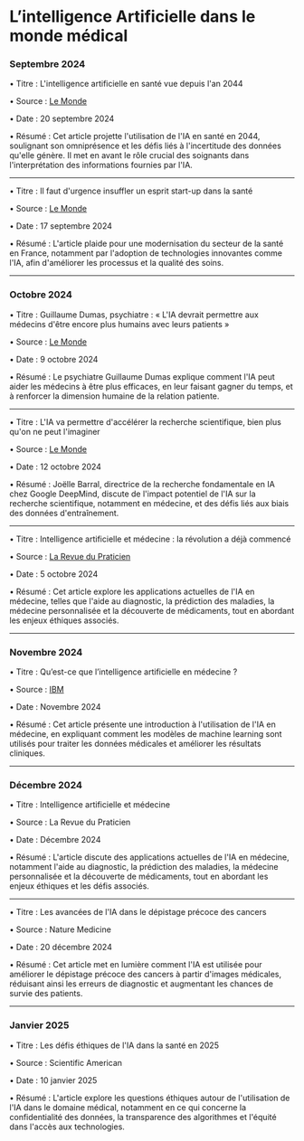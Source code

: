 # L’intelligence Artificielle dans le monde médical

### Septembre 2024
•	Titre : L'intelligence artificielle en santé vue depuis l'an 2044

•	Source : [Le Monde](https://www.lemonde.fr/sante/article/2024/09/20/l-intelligence-artificielle-en-sante-vue-depuis-l-an-2044_6325469_1651302.html)

•	Date : 20 septembre 2024

•	Résumé : Cet article projette l'utilisation de l'IA en santé en 2044, soulignant son omniprésence et les défis liés à l'incertitude des données qu'elle génère. Il met en avant le rôle crucial des soignants dans l'interprétation des informations fournies par l'IA.
____________
•	Titre : Il faut d'urgence insuffler un esprit start-up dans la santé

•	Source : [Le Monde](https://www.lemonde.fr/sciences/article/2024/09/17/il-faut-d-urgence-insuffler-un-esprit-start-up-dans-la-sante_6321490_1650684.html )

•	Date : 17 septembre 2024

•	Résumé : L'article plaide pour une modernisation du secteur de la santé en France, notamment par l'adoption de technologies innovantes comme l'IA, afin d'améliorer les processus et la qualité des soins.
________________________________________
### Octobre 2024
•	Titre : Guillaume Dumas, psychiatre : « L'IA devrait permettre aux médecins d'être encore plus humains avec leurs patients »

•	Source : [Le Monde](https://www.lemonde.fr/sante/article/2024/10/09/guillaume-dumas-psychiatre-l-ia-devrait-permettre-aux-medecins-d-etre-encore-plus-humains-avec-leurs-patients_6347480_1651302.html )

•	Date : 9 octobre 2024

•	Résumé : Le psychiatre Guillaume Dumas explique comment l'IA peut aider les médecins à être plus efficaces, en leur faisant gagner du temps, et à renforcer la dimension humaine de la relation patiente.
________________________________________
•	Titre : L'IA va permettre d'accélérer la recherche scientifique, bien plus qu'on ne peut l'imaginer

•	Source : [Le Monde](https://www.lemonde.fr/economie/article/2024/10/12/l-ia-va-permettre-d-accelerer-la-recherche-scientifique-bien-plus-qu-on-ne-peut-l-imaginer_6349704_3234.html )

•	Date : 12 octobre 2024

•	Résumé : Joëlle Barral, directrice de la recherche fondamentale en IA chez Google DeepMind, discute de l'impact potentiel de l'IA sur la recherche scientifique, notamment en médecine, et des défis liés aux biais des données d'entraînement.
________________________________________
•	Titre : Intelligence artificielle et médecine : la révolution a déjà commencé

•	Source : [La Revue du Praticien](https://www.larevuedupraticien.fr/article/intelligence-artificielle-et-medecine-la-revolution-deja-commence)

•	Date : 5 octobre 2024

•	Résumé : Cet article explore les applications actuelles de l'IA en médecine, telles que l'aide au diagnostic, la prédiction des maladies, la médecine personnalisée et la découverte de médicaments, tout en abordant les enjeux éthiques associés.
 
________________________________________
### Novembre 2024
•	Titre : Qu’est-ce que l’intelligence artificielle en médecine ?

•	Source : [IBM](https://www.ibm.com/fr-fr/topics/artificial-intelligence-medicine#:~:text=En%20m%C3%A9decine%2C%20l'intelligence%20artificielle,et%20l'exp%C3%A9rience%20des%20patients)

•	Date : Novembre 2024

•	Résumé : Cet article présente une introduction à l'utilisation de l'IA en médecine, en expliquant comment les modèles de machine learning sont utilisés pour traiter les données médicales et améliorer les résultats cliniques. 
________________________________________
### Décembre 2024
•	Titre : Intelligence artificielle et médecine

•	Source : La Revue du Praticien

•	Date : Décembre 2024

•	Résumé : L'article discute des applications actuelles de l'IA en médecine, notamment l'aide au diagnostic, la prédiction des maladies, la médecine personnalisée et la découverte de médicaments, tout en abordant les enjeux éthiques et les défis associés.
________________________________________
•	Titre : Les avancées de l'IA dans le dépistage précoce des cancers

•	Source : Nature Medicine

•	Date : 20 décembre 2024

•	Résumé : Cet article met en lumière comment l'IA est utilisée pour améliorer le dépistage précoce des cancers à partir d'images médicales, réduisant ainsi les erreurs de diagnostic et augmentant les chances de survie des patients.
________________________________________
### Janvier 2025
•	Titre : Les défis éthiques de l'IA dans la santé en 2025

•	Source : Scientific American

•	Date : 10 janvier 2025

•	Résumé : L'article explore les questions éthiques autour de l'utilisation de l'IA dans le domaine médical, notamment en ce qui concerne la confidentialité des données, la transparence des algorithmes et l'équité dans l'accès aux technologies.
